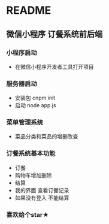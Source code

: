# README

## 微信小程序 订餐系统前后端

### 小程序启动

- 在微信小程序开发者工具打开项目

### 服务器启动

- 安装包 cnpm init
- 启动  node app.js

### 菜单管理系统

- 菜品分类和菜品的增删改查

### 订餐系统基本功能

- 订餐
- 购物车增加删除
- 结算
- 我的界面  查看订餐记录
- 如果没有登入 不能结算

### 喜欢给个star★
